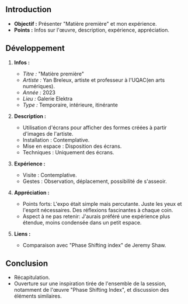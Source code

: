 ## Introduction
- **Objectif :** Présenter "Matière première" et mon expérience.
- **Points :** Infos sur l'œuvre, description, expérience, appréciation.

## Développement
1. **Infos :**
   - *Titre :* "Matière première"
   - *Artiste :* Yan Breleux, artiste et professeur à l'UQAC(en arts numériques).
   - *Année :* 2023
   - *Lieu :* Galerie Elektra
   - *Type :* Temporaire, intérieure, itinérante

2. **Description :**
   - Utilisation d'écrans pour afficher des formes créées à partir d'images de l'artiste.
   - Installation : Contemplative.
   - Mise en espace : Disposition des écrans.
   - Techniques : Uniquement des écrans.

3. **Expérience :**
   - Visite : Contemplative.
   - Gestes : Observation, déplacement, possibilité de s'asseoir.

4. **Appréciation :**
   - Points forts: L'expo était simple mais percutante. Juste les yeux et l'esprit nécessaires. Des réflexions fascinantes à chaque coin.
   - Aspect à ne pas retenir: J'aurais préféré une expérience plus étendue, moins condensée dans un petit espace.

5. **Liens :**
   - Comparaison avec "Phase Shifting index" de Jeremy Shaw.

## Conclusion
- Récapitulation.
- Ouverture sur une inspiration tirée de l'ensemble de la session, notamment de l'œuvre "Phase Shifting Index", et discussion des éléments similaires.


